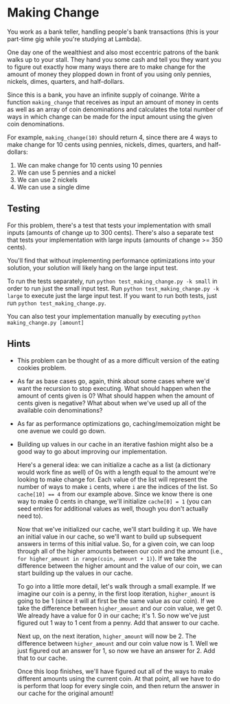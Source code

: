 # Making Change

You work as a bank teller, handling people's bank transactions (this is your
part-time gig while you're studying at Lambda).

One day one of the wealthiest and also most eccentric patrons of the bank walks
up to your stall. They hand you some cash and tell you they want you to figure
out exactly how many ways there are to make change for the amount of money they
plopped down in front of you using only pennies, nickels, dimes, quarters, and
half-dollars.

Since this is a bank, you have an infinite supply of coinange. Write a function
`making_change` that receives as input an amount of money in cents as well as an
array of coin denominations and calculates the total number of ways in which
change can be made for the input amount using the given coin denominations.

For example, `making_change(10)` should return 4, since there are 4 ways to make
change for 10 cents using pennies, nickels, dimes, quarters, and half-dollars:

1.  We can make change for 10 cents using 10 pennies
2.  We can use 5 pennies and a nickel
3.  We can use 2 nickels
4.  We can use a single dime

## Testing

For this problem, there's a test that tests your implementation with small
inputs (amounts of change up to 300 cents). There's also a separate test that
tests your implementation with large inputs (amounts of change >= 350 cents).

You'll find that without implementing performance optimizations into your
solution, your solution will likely hang on the large input test.

To run the tests separately, run `python test_making_change.py -k small` in
order to run just the small input test. Run `python test_making_change.py -k large` to execute just the large input test. If you want to run both tests, just
run `python test_making_change.py`.

You can also test your implementation manually by executing `python making_change.py [amount]`

## Hints

- This problem can be thought of as a more difficult version of the eating
  cookies problem.
- As far as base cases go, again, think about some cases where we'd want the
  recursion to stop executing. What should happen when the amount of cents
  given is 0? What should happen when the amount of cents given is negative?
  What about when we've used up all of the available coin denominations?
- As far as performance optimizations go, caching/memoization might be one
  avenue we could go down.
- Building up values in our cache in an iterative fashion might also be a good
  way to go about improving our implementation.

  Here's a general idea: we can initialize a cache as a list (a dictionary
  would work fine as well) of 0s with a length equal to the amount we're
  looking to make change for. Each value of the list will represent the number
  of ways to make `i` cents, where `i` are the indices of the list. So
  `cache[10] == 4` from our example above. Since we know there is one way to
  make 0 cents in change, we'll initialize `cache[0] = 1` (you can seed entries
  for additional values as well, though you don't actually need to).

  Now that we've initialized our cache, we'll start building it up. We have an
  initial value in our cache, so we'll want to build up subsequent answers in
  terms of this initial value. So, for a given coin, we can loop through all of
  the higher amounts between our coin and the amount (i.e., `for higher_amount in range(coin, amount + 1)`). If we take the difference between the higher
  amount and the value of our coin, we can start building up the values in our
  cache.

  To go into a little more detail, let's walk through a small example. If we
  imagine our coin is a penny, in the first loop iteration, `higher_amount` is
  going to be 1 (since it will at first be the same value as our coin). If we
  take the difference between `higher_amount` and our coin value, we get 0. We
  already have a value for 0 in our cache; it's 1. So now we've just figured
  out 1 way to 1 cent from a penny. Add that answer to our cache.

  Next up, on the next iteration, `higher_amount` will now be 2. The difference
  between `higher_amount` and our coin value now is 1. Well we just figured out
  an answer for 1, so now we have an answer for 2. Add that to our cache.

  Once this loop finishes, we'll have figured out all of the ways to make
  different amounts using the current coin. At that point, all we have to do is
  perform that loop for every single coin, and then return the answer in our
  cache for the original amount!
